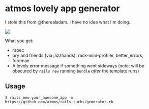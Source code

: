 # atmos lovely app generator

I stole this from @therealadam. I have no idea what I'm doing.

![](http://i.imgur.com/DKi95C8.gif)

What you get:

* rspec
* pry and friends (via jazzhands), rack-mini-profiler, better_errors, foreman
* A lovely error message if something went sideways (note: will be obscured by
  `rails new` running `bundle` _after_ the template runs)

## Usage

    $ rails new your_awesome_app -m https://github.com/atmos/rails_sucks/generator.rb
